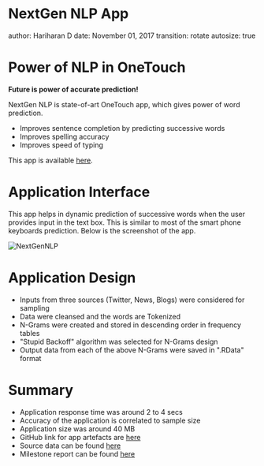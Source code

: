 

NextGen NLP App
========================================================
author: Hariharan D
date: November 01, 2017
transition: rotate
autosize: true

Power of NLP in OneTouch
========================================================

<b>Future is power of accurate prediction!</b>

NextGen NLP is state-of-art OneTouch app, which gives power of word prediction.

- Improves sentence completion by predicting successive words
- Improves spelling accuracy
- Improves speed of typing

This app is available [here]().
  
Application Interface
========================================================

This app helps in dynamic prediction of successive words when the user provides input in the text box. This is similar to most of the smart phone keyboards prediction. Below is the screenshot of the app.

![NextGenNLP](*.png)

Application Design
========================================================

* Inputs from three sources (Twitter, News, Blogs) were considered for sampling
* Data were cleansed and the words are Tokenized
* N-Grams were created and stored in descending order in frequency tables
* "Stupid Backoff" algorithm was selected for N-Grams design
* Output data from each of the above N-Grams were saved in ".RData" format

Summary
========================================================

* Application response time was around 2 to 4 secs
* Accuracy of the application is correlated to sample size
* Application size was around 40 MB
* GitHub link for app artefacts are [here]()
* Source data can be found [here](https://d396qusza40orc.cloudfront.net/dsscapstone/dataset/Coursera-SwiftKey.zip)
* Milestone report can be found [here](http://rpubs.com/coolfox0407/capstone)

